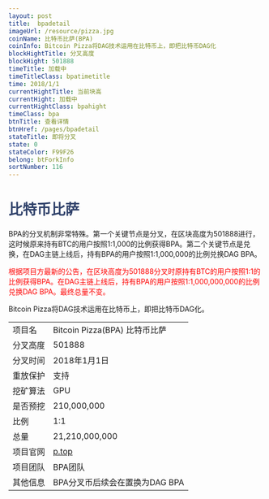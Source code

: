 ```yaml
---
layout: post
title:  bpadetail
imageUrl: /resource/pizza.jpg
coinName: 比特币比萨(BPA)
coinInfo: Bitcoin Pizza将DAG技术运用在比特币上，即把比特币DAG化
blockHightTitle: 分叉高度
blockHight: 501888
timeTitle: 加载中
timeTitleClass: bpatimetitle
time: 2018/1/1
currentHightTitle: 当前块高
currentHight: 加载中
currentHightClass: bpahight
timeClass: bpa
btnTitle: 查看详情
btnHref: /pages/bpadetail
stateTitle: 即将分叉
state: 0
stateColor: F99F26
belong: btForkInfo
sortNumber: 116
---
```

<h1 style="color: #2F416A">比特币比萨</h1>
<p>BPA的分叉机制非常特殊。第一个关键节点是分叉，在区块高度为501888进行，这时候原来持有BTC的用户按照1:1,000的比例获得BPA。第二个关键节点是兑换，在DAG主链上线后，持有BPA的用户按照1:1,000,000的比例兑换DAG BPA。
</p>
<p style="color: red">根据项目方最新的公告，在区块高度为501888分叉时原持有BTC的用户按照1:1的比例获得BPA。在DAG主链上线后，持有BPA的用户按照1:1,000,000,000的比例兑换DAG BPA。最终总量不变。
</p>
<p>Bitcoin Pizza将DAG技术运用在比特币上，即把比特币DAG化。
</p>
<table class="center">
  <tbody>
    <tr>
        <td class="tablehalf">项目名</td>
        <td class="tablehalf">Bitcoin Pizza(BPA) 比特币比萨</td>
    </tr>
    <tr>
        <td>分叉高度</td>
        <td>501888</td>
    </tr>
    <tr>
        <td>分叉时间</td>
        <td>2018年1月1日</td>
    </tr>
    <tr>
        <td>重放保护</td>
        <td>支持</td>
    </tr>
    <tr>
        <td>挖矿算法</td>
        <td>GPU</td>
    </tr>
    <tr>
        <td>是否预挖</td>
        <td>210,000,000</td>
    </tr>
    <tr>
        <td>比例</td>
        <td>1:1</td>
    </tr>
    <tr>
        <td>总量</td>
        <td>21,210,000,000</td>
    </tr>
    <tr>
        <td>项目官网</td>
        <td><a href="http://www.p.top/" target="_blank">p.top</a></td>
    </tr>
    <tr>
        <td>项目团队</td>
        <td>BPA团队</td>
    </tr>
    <tr>
        <td>其他信息</td>
        <td>BPA分叉币后续会在置换为DAG BPA</td>
    </tr>
  </tbody>
</table>